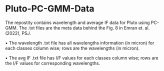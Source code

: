 # Pluto-PC-GMM-Data

The repostity contains wavelength and average IF data for Pluto using PC-GMM. The .txt files are the meta data behind the Fig. 8 in Emran et. al. (2022), PSJ.

•	The wavelength .txt file has all wavelengths information (in micron) for each classes column wise; rows are the wavelengths (in micron).

•	The avg IF .txt file has I/F values for each classes column wise; rows are the I/F values for corresponding wavelengths.
